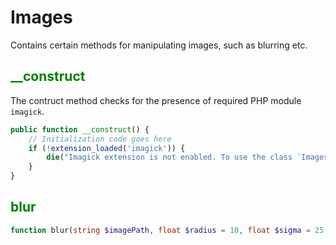 # Images
Contains certain methods for manipulating images, such as blurring etc.

## <font color="green">__construct</font>
The contruct method checks for the presence of required PHP module `imagick`.
```php
public function __construct() {
    // Initialization code goes here
    if (!extension_loaded('imagick')) {
        die("Imagick extension is not enabled. To use the class `Images` you must have Imagick extension enabled.");
    }
}
```

## <font color="green">blur</font>
```php
function blur(string $imagePath, float $radius = 10, float $sigma = 25, int $channel = imagick::CHANNEL_ALL)
```